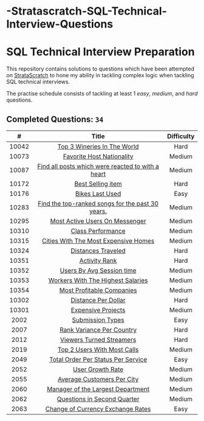 # -Stratascratch-SQL-Technical-Interview-Questions
# SQL Technical Interview Preparation



This repository contains solutions to questions which have been attempted on [StrataScratch](https://www.stratascratch.com) to hone my ability in tackling complex logic when tackling SQL technical interviews.

The practise schedule consists of tackling at least 1 *easy*, *medium*, and *hard* questions.

## Completed Questions: `34`
|  #  | Title | Difficulty |
|:---:|:-----:|:----------:|
|10042|[Top 3 Wineries In The World](https://platform.stratascratch.com/coding/10042-top-3-wineries-in-the-world?code_type=1)|Hard|
|10073|[Favorite Host Nationality](https://platform.stratascratch.com/coding/10073-favorite-host-nationality?python&utm_source=youtube&utm_medium=click&utm_campaign=YT+description+link)|Medium|[Link](https://github.com/wtlow003/stratascratch-daily/blob/main/sql/10073.sql)
|10087|[Find all posts which were reacted to with a heart](https://platform.stratascratch.com/coding/10087-find-all-posts-which-were-reacted-to-with-a-heart?python=)|Medium|
|10172|[Best Selling item](https://platform.stratascratch.com/coding/10172-best-selling-item?code_type=1)|Hard|
|10176|[Bikes Last Used](https://platform.stratascratch.com/coding/10176-bikes-last-used?python=)|Easy|
|10283|[Find the top-ranked songs for the past 30 years.](https://platform.stratascratch.com/coding/10283-find-the-top-ranked-songs-for-the-past-30-years?python=)|Medium|
|10295|[Most Active Users On Messenger](https://platform.stratascratch.com/coding/10295-most-active-users-on-messenger?python=)|Medium|
|10310|[Class Performance](https://platform.stratascratch.com/coding/10310-class-performance?code_type=1)|Medium|
|10315|[Cities With The Most Expensive Homes](https://platform.stratascratch.com/coding/10315-cities-with-the-most-expensive-homes?python=)|Medium|
|10324|[Distances Traveled](https://platform.stratascratch.com/coding/10324-distances-traveled?python=)|Hard|
|10351|[Activity Rank](https://platform.stratascratch.com/coding/10351-activity-rank?python=)|Hard|
|10352|[Users By Avg Session time](https://platform.stratascratch.com/coding/10352-users-by-avg-session-time?python=)|Medium|
|10353|[Workers With The Highest Salaries](https://platform.stratascratch.com/coding/10353-workers-with-the-highest-salaries?python=)|Medium|
|10354|[Most Profitable Companies](https://platform.stratascratch.com/coding/10354-most-profitable-companies?code_type=1)|Medium|
|10302|[Distance Per Dollar](https://platform.stratascratch.com/coding/10302-distance-per-dollar?python=)|Hard|
|10301|[Expensive Projects](https://platform.stratascratch.com/coding/10301-expensive-projects?python=)|Medium|
|2002|[Submission Types](https://platform.stratascratch.com/coding/2002-submission-types?python=)|Easy|
|2007|[Rank Variance Per Country](https://platform.stratascratch.com/coding/2007-rank-variance-per-country?python&utm_source=youtube&utm_medium=click&utm_campaign=YT+description+link)|Hard|
|2012|[Viewers Turned Streamers](https://platform.stratascratch.com/coding/2012-viewers-turned-streamers)|Hard|
|2019|[Top 2 Users With Most Calls](https://platform.stratascratch.com/coding/2019-top-2-users-with-most-calls?)|Medium|
|2049|[Total Order Per Status Per Service](https://platform.stratascratch.com/coding/2049-total-order-per-status-per-service?python=)|Easy|
|2052|[User Growth Rate](https://platform.stratascratch.com/coding/2052-user-growth-rate?python=)|Medium|
|2055|[Average Customers Per City](https://platform.stratascratch.com/coding/2055-average-customers-per-city?python=)|Medium|
|2060|[Manager of the Largest Department](https://platform.stratascratch.com/coding/2060-manager-of-the-largest-department?python=)|Medium|
|2062|[Questions in Second Quarter](https://platform.stratascratch.com/coding/2062-questions-in-second-quarter?python=)|Medium|
|2063|[Change of Currency Exchange Rates](https://platform.stratascratch.com/coding/2063-change-of-currency-exchange-rates?python=)|Easy|
